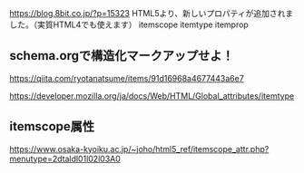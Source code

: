 https://blog.8bit.co.jp/?p=15323
HTML5より、新しいプロパティが追加されました。（実質HTML4でも使えます）
itemscope
itemtype
itemprop

## schema.orgで構造化マークアップせよ！
https://qiita.com/ryotanatsume/items/91d16968a4677443a6e7


https://developer.mozilla.org/ja/docs/Web/HTML/Global_attributes/itemtype

## itemscope属性
https://www.osaka-kyoiku.ac.jp/~joho/html5_ref/itemscope_attr.php?menutype=2dtaldl01l02l03A0
